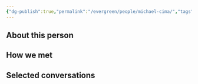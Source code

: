 ```yaml
---
{"dg-publish":true,"permalink":"/evergreen/people/michael-cima/","tags":["people"]}
---
```


## About this person


## How we met


## Selected conversations
